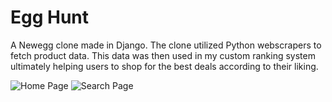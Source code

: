 # Egg Hunt
A Newegg clone made in Django. The clone utilized Python webscrapers to fetch product data. This data was then used in my custom ranking system ultimately helping users to shop for the best deals
according to their liking.

<img src="https://github.com/RCopJr/egg_hunt/blob/master/Homepage_example.png" alt="Home Page">
<img src="https://github.com/RCopJr/egg_hunt/blob/master/Search_example.png" alt="Search Page">
